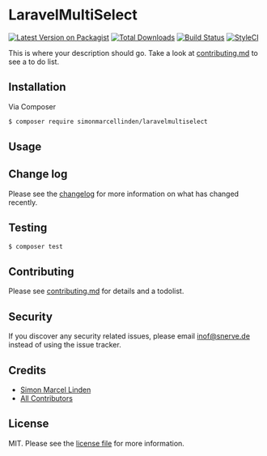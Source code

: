 # LaravelMultiSelect

[![Latest Version on Packagist][ico-version]][link-packagist]
[![Total Downloads][ico-downloads]][link-downloads]
[![Build Status][ico-travis]][link-travis]
[![StyleCI][ico-styleci]][link-styleci]

This is where your description should go. Take a look at [contributing.md](contributing.md) to see a to do list.

## Installation

Via Composer

``` bash
$ composer require simonmarcellinden/laravelmultiselect
```

## Usage

## Change log

Please see the [changelog](changelog.md) for more information on what has changed recently.

## Testing

``` bash
$ composer test
```

## Contributing

Please see [contributing.md](contributing.md) for details and a todolist.

## Security

If you discover any security related issues, please email inof@snerve.de instead of using the issue tracker.

## Credits

- [Simon Marcel Linden][link-author]
- [All Contributors][link-contributors]

## License

MIT. Please see the [license file](license.md) for more information.

[ico-version]: https://img.shields.io/packagist/v/simonmarcellinden/laravelmultiselect.svg?style=flat-square
[ico-downloads]: https://img.shields.io/packagist/dt/simonmarcellinden/laravelmultiselect.svg?style=flat-square
[ico-travis]: https://img.shields.io/travis/simonmarcellinden/laravelmultiselect/master.svg?style=flat-square
[ico-styleci]: https://styleci.io/repos/12345678/shield

[link-packagist]: https://packagist.org/packages/simonmarcellinden/laravelmultiselect
[link-downloads]: https://packagist.org/packages/simonmarcellinden/laravelmultiselect
[link-travis]: https://travis-ci.org/simonmarcellinden/laravelmultiselect
[link-styleci]: https://styleci.io/repos/12345678
[link-author]: https://github.com/simonmarcellinden
[link-contributors]: ../../contributors
